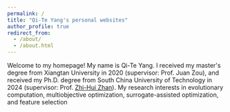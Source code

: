 ```yaml
---
permalink: /
title: "Qi-Te Yang's personal websites"
author_profile: true
redirect_from: 
  - /about/
  - /about.html
---
```


Welcome to my homepage!
My name is Qi-Te Yang. I received my master's degree from Xiangtan University in 2020 (supervisor: Prof. Juan Zou), and received my Ph.D. degree from South China University of Technology in 2024 (supervisor: Prof. [Zhi-Hui Zhan](https://zhanapollo.github.io/zhanzhh/)). My research interests in evolutionary computation, multiobjective optimization, surrogate-assisted optimization, and feature selection
